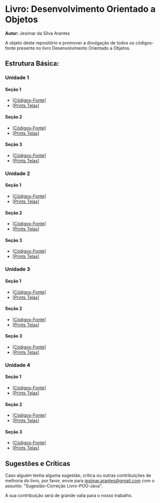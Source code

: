 # Livro: Desenvolvimento Orientado a Objetos

**Autor:** Jesimar da Silva Arantes

A objeto deste repositório e promover a divulgação de todos os códigos-fonte presente no livro Desenvolvimento Orientado a Objetos. 

## Estrutura Básica:

### Unidade 1

#### Seção 1

* [[Códigos-Fonte](./src/unidade1/secao1/)]
* [[Prints Telas](./img/unidade1/secao1/)]

#### Seção 2

* [[Códigos-Fonte](./src/unidade1/secao2/)]
* [[Prints Telas](./img/unidade1/secao2/)]

#### Seção 3

* [[Códigos-Fonte](./src/unidade1/secao3/)]
* [[Prints Telas](./img/unidade1/secao3/)]

### Unidade 2

#### Seção 1

* [[Códigos-Fonte](./src/unidade2/secao1/)]
* [[Prints Telas](./img/unidade2/secao1/)]

#### Seção 2

* [[Códigos-Fonte](./src/unidade2/secao2/)]
* [[Prints Telas](./img/unidade2/secao2/)]

#### Seção 3

* [[Códigos-Fonte](./src/unidade2/secao3/)]
* [[Prints Telas](./img/unidade2/secao3/)]

### Unidade 3

#### Seção 1

* [[Códigos-Fonte](./src/unidade3/secao1/)]
* [[Prints Telas](./img/unidade3/secao1/)]

#### Seção 2

* [[Códigos-Fonte](./src/unidade3/secao2/)]
* [[Prints Telas](./img/unidade3/secao2/)]

#### Seção 3

* [[Códigos-Fonte](./src/unidade3/secao3/)]
* [[Prints Telas](./img/unidade3/secao3/)]

### Unidade 4

#### Seção 1

* [[Códigos-Fonte](./src/unidade4/secao1/)]
* [[Prints Telas](./img/unidade4/secao1/)]

#### Seção 2

* [[Códigos-Fonte](./src/unidade4/secao2/)]
* [[Prints Telas](./img/unidade4/secao2/)]

#### Seção 3

* [[Códigos-Fonte](./src/unidade4/secao3/)]
* [[Prints Telas](./img/unidade4/secao3/)]

## Sugestões e Críticas

Caso alguém tenha alguma sugestão, crítica ou outras contribuições de melhoria do livro, por favor, envie para jesimar.arantes@gmail.com com o assunto: "Sugestão-Correção Livro-POO-Java". 

A sua contribuição será de grande valia para o nosso trabalho.
